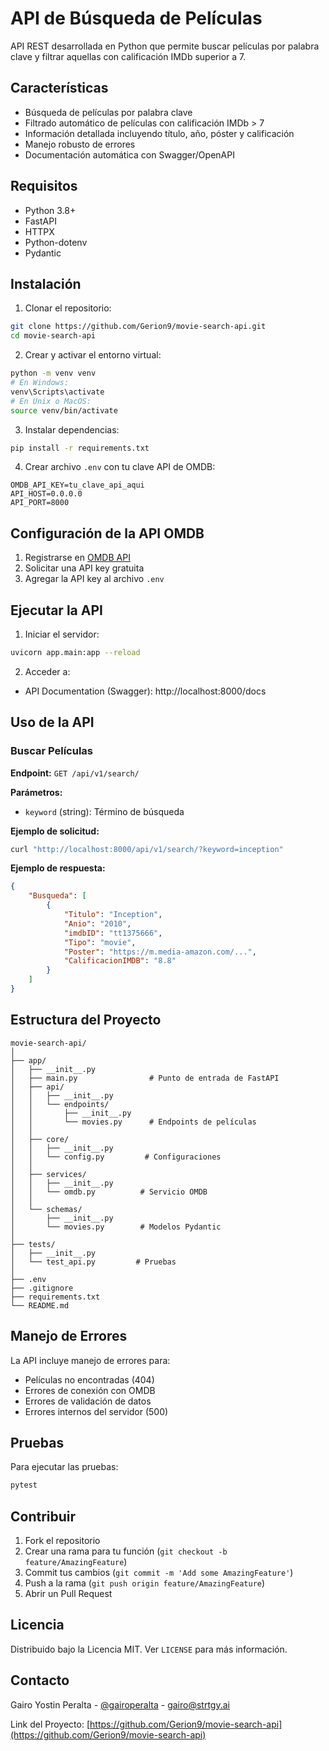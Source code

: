 # API de Búsqueda de Películas

API REST desarrollada en Python que permite buscar películas por palabra clave y filtrar aquellas con calificación IMDb superior a 7.

## Características

- Búsqueda de películas por palabra clave
- Filtrado automático de películas con calificación IMDb > 7
- Información detallada incluyendo título, año, póster y calificación
- Manejo robusto de errores
- Documentación automática con Swagger/OpenAPI

## Requisitos

- Python 3.8+
- FastAPI
- HTTPX
- Python-dotenv
- Pydantic

## Instalación

1. Clonar el repositorio:
```bash
git clone https://github.com/Gerion9/movie-search-api.git
cd movie-search-api
```

2. Crear y activar el entorno virtual:
```bash
python -m venv venv
# En Windows:
venv\Scripts\activate
# En Unix o MacOS:
source venv/bin/activate
```

3. Instalar dependencias:
```bash
pip install -r requirements.txt
```

4. Crear archivo `.env` con tu clave API de OMDB:
```env
OMDB_API_KEY=tu_clave_api_aqui
API_HOST=0.0.0.0
API_PORT=8000
```

## Configuración de la API OMDB

1. Registrarse en [OMDB API](http://www.omdbapi.com/apikey.aspx)
2. Solicitar una API key gratuita
3. Agregar la API key al archivo `.env`

## Ejecutar la API

1. Iniciar el servidor:
```bash
uvicorn app.main:app --reload
```

2. Acceder a:
- API Documentation (Swagger): http://localhost:8000/docs


## Uso de la API

### Buscar Películas

**Endpoint:** `GET /api/v1/search/`

**Parámetros:**
- `keyword` (string): Término de búsqueda

**Ejemplo de solicitud:**
```bash
curl "http://localhost:8000/api/v1/search/?keyword=inception"
```

**Ejemplo de respuesta:**
```json
{
    "Busqueda": [
        {
            "Titulo": "Inception",
            "Anio": "2010",
            "imdbID": "tt1375666",
            "Tipo": "movie",
            "Poster": "https://m.media-amazon.com/...",
            "CalificacionIMDB": "8.8"
        }
    ]
}
```

## Estructura del Proyecto

```
movie-search-api/
│
├── app/
│   ├── __init__.py
│   ├── main.py                # Punto de entrada de FastAPI
│   ├── api/
│   │   ├── __init__.py
│   │   └── endpoints/
│   │       ├── __init__.py
│   │       └── movies.py      # Endpoints de películas
│   │
│   ├── core/
│   │   ├── __init__.py
│   │   └── config.py         # Configuraciones
│   │
│   ├── services/
│   │   ├── __init__.py
│   │   └── omdb.py          # Servicio OMDB
│   │
│   └── schemas/
│       ├── __init__.py
│       └── movies.py        # Modelos Pydantic
│
├── tests/
│   ├── __init__.py
│   └── test_api.py         # Pruebas
│
├── .env
├── .gitignore
├── requirements.txt
└── README.md
```

## Manejo de Errores

La API incluye manejo de errores para:
- Películas no encontradas (404)
- Errores de conexión con OMDB
- Errores de validación de datos
- Errores internos del servidor (500)

## Pruebas

Para ejecutar las pruebas:
```bash
pytest
```

## Contribuir

1. Fork el repositorio
2. Crear una rama para tu función (`git checkout -b feature/AmazingFeature`)
3. Commit tus cambios (`git commit -m 'Add some AmazingFeature'`)
4. Push a la rama (`git push origin feature/AmazingFeature`)
5. Abrir un Pull Request

## Licencia

Distribuido bajo la Licencia MIT. Ver `LICENSE` para más información.

## Contacto

Gairo Yostin Peralta - [@gairoperalta](https://www.linkedin.com/in/gairoperalta/) - gairo@strtgy.ai

Link del Proyecto: [https://github.com/Gerion9/movie-search-api](https://github.com/Gerion9/movie-search-api)
